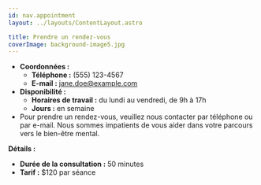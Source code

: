 ```yaml
---
id: nav.appointment
layout: ../layouts/ContentLayout.astro

title: Prendre un rendez-vous
coverImage: background-image5.jpg
---
```


-   **Coordonnées :**
    -   **Téléphone :** (555) 123-4567
    -   **E-mail :** jane.doe@example.com
-   **Disponibilité :**
    -   **Horaires de travail :** du lundi au vendredi, de 9h à 17h
    -   **Jours :** en semaine
-   Pour prendre un rendez-vous, veuillez nous contacter par téléphone ou par e-mail. Nous sommes impatients de vous aider dans votre parcours vers le bien-être mental.

**Détails :**

-   **Durée de la consultation :** 50 minutes
-   **Tarif :** $120 par séance
